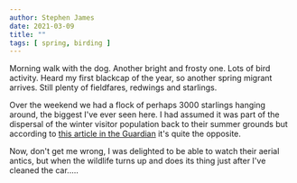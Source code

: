```yaml
---
author: Stephen James
date: 2021-03-09
title: ""
tags: [ spring, birding ]
---
```

Morning walk with the dog. Another bright and frosty one. Lots of bird activity. Heard my first blackcap of the year, so another spring migrant arrives. Still plenty of fieldfares, redwings and starlings. 

Over the weekend we had a flock of perhaps 3000 starlings hanging around, the biggest I've ever seen here. I had assumed it was part of the dispersal of the winter visitor population back to their summer grounds but according to [this article in the Guardian](https://www.theguardian.com/environment/2021/mar/07/swooping-soaring-murmurating-why-the-skies-are-full-of-starlings?) it's quite the opposite. 

Now, don't get me wrong, I was delighted to be able to watch their aerial antics, but when the wildlife turns up and does its thing just after I've cleaned the car.....